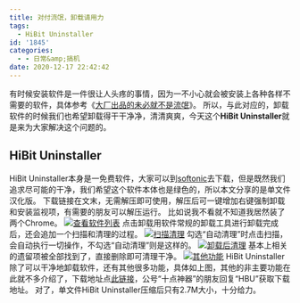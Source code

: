 ```yaml
---
title: 对付流氓，卸载请用力
tags:
  - HiBit Uninstaller
id: '1845'
categories:
  - - 日常&amp;搞机
date: 2020-12-17 22:42:42
---
```


有时候安装软件是一件很让人头疼的事情，因为一不小心就会被安装上各种各样不需要的软件，具体参考《[大厂出品的未必就不是流氓](https://www.jubuzz.com/wtf/1400.html)》。 所以，与此对应的，卸载软件的时候我们也希望卸载得干干净净，清清爽爽，今天这个**HiBit Uninstaller**就是来为大家解决这个问题的。

## HiBit Uninstaller

HiBit Uninstaller本身是一免费软件，大家可以到[softonic](https://hibit-uninstaller.en.softonic.com/)去下载，但是既然我们追求尽可能的干净，我们希望这个软件本体也是绿色的，所以本文分享的是单文件汉化版。 下载链接在文末，无需解压即可使用，解压后可一键增加右键强制卸载和安装监视项，有需要的朋友可以解压运行。 比如说我不看就不知道我居然装了两个Chrome。 [![查看软件列表](https://images.jubuzz.com///1608215533.png)](https://images.jubuzz.com///1608215533.png) 点击卸载用软件常规的卸载工具进行卸载完成后，还会追加一个扫描和清理的过程。 [![扫描清理](https://images.jubuzz.com///1608215678.png)](https://images.jubuzz.com///1608215678.png) 勾选“自动清理”时点击扫描，会自动执行一切操作，不勾选“自动清理”则是这样的。 [![卸载后清理](https://images.jubuzz.com///1608215736.png)](https://images.jubuzz.com///1608215736.png) 基本上相关的遗留项被全部找到了，直接删除即可清理干净。 [![其他功能](https://images.jubuzz.com///1608215781.png)](https://images.jubuzz.com///1608215781.png) HiBit Uninstaller除了可以干净地卸载软件，还有其他很多功能，具体如上图，其他的非主要功能在此就不多介绍了，下载地址点[此链接](https://jubuzz.lanzous.com/i5bZwjgrk0h)，公号“十点神器”的朋友回复“HBU”获取下载地址。 对了，单文件HiBit Uninstaller压缩后只有2.7M大小，十分给力。